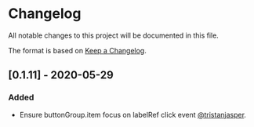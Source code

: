 # Changelog

All notable changes to this project will be documented in this file.

The format is based on [Keep a Changelog](https://keepachangelog.com/en/1.0.0/).

## [0.1.11] - 2020-05-29

### Added

- Ensure buttonGroup.item focus on labelRef click event [@tristanjasper](https://github.com/tristanjasper).
